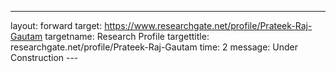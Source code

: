 ---
​layout: forward
target: https://www.researchgate.net/profile/Prateek-Raj-Gautam
targetname: Research Profile
targettitle: researchgate.net/profile/Prateek-Raj-Gautam
time: 2
message: Under Construction
​---

